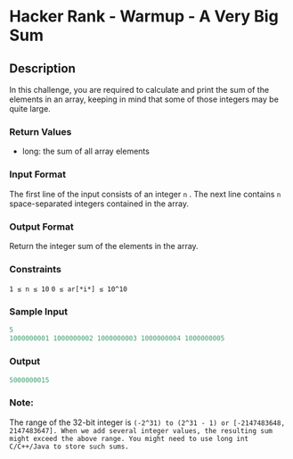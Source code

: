 # Hacker Rank - Warmup - A Very Big Sum

## Description

In this challenge, you are required to calculate and print the sum of the elements in an array, keeping in mind that some of those integers may be quite large.

### Return Values

* long: the sum of all array elements

### Input Format

The first line of the input consists of an integer ```n``` .
The next line contains ```n``` space-separated integers contained in the array.

### Output Format

Return the integer sum of the elements in the array.

### Constraints

```1 ≤ n ≤ 10```
```0 ≤ ar[*i*] ≤ 10^10```

### Sample Input

```c++
5
1000000001 1000000002 1000000003 1000000004 1000000005
```

### Output

```c++
5000000015
```

### Note:

The range of the 32-bit integer is ```(-2^31) to (2^31 - 1) or [-2147483648, 2147483647].
When we add several integer values, the resulting sum might exceed the above range. You might need to use long int C/C++/Java to store such sums.```